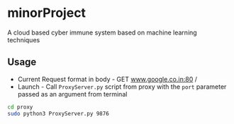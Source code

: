# minorProject
A cloud based cyber immune system based on machine learning techniques

## Usage
* Current Request format in body - GET www.google.co.in:80 /
* Launch - Call `ProxyServer.py` script from proxy with the `port` parameter passed as an argument from terminal
```bash
cd proxy
sudo python3 ProxyServer.py 9876
```
